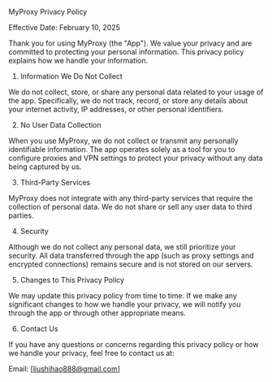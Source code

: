 MyProxy Privacy Policy

Effective Date: February 10, 2025

Thank you for using MyProxy (the "App"). We value your privacy and are committed to protecting your personal information. This privacy policy explains how we handle your information.

1. Information We Do Not Collect

We do not collect, store, or share any personal data related to your usage of the app. Specifically, we do not track, record, or store any details about your internet activity, IP addresses, or other personal identifiers.

2. No User Data Collection

When you use MyProxy, we do not collect or transmit any personally identifiable information. The app operates solely as a tool for you to configure proxies and VPN settings to protect your privacy without any data being captured by us.

3. Third-Party Services

MyProxy does not integrate with any third-party services that require the collection of personal data. We do not share or sell any user data to third parties.

4. Security

Although we do not collect any personal data, we still prioritize your security. All data transferred through the app (such as proxy settings and encrypted connections) remains secure and is not stored on our servers.

5. Changes to This Privacy Policy

We may update this privacy policy from time to time. If we make any significant changes to how we handle your privacy, we will notify you through the app or through other appropriate means.

6. Contact Us

If you have any questions or concerns regarding this privacy policy or how we handle your privacy, feel free to contact us at:

Email: [liushihao888@gmail.com]